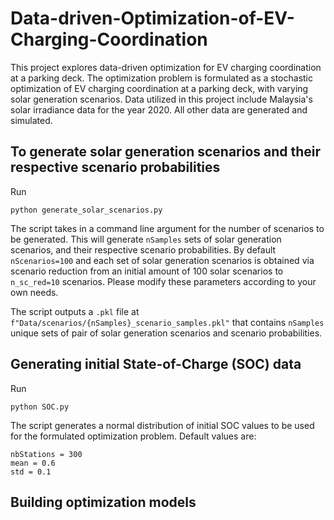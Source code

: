 # Data-driven-Optimization-of-EV-Charging-Coordination

This project explores data-driven optimization for EV charging coordination at a parking deck. The optimization problem is formulated as a stochastic optimization of EV charging coordination at a parking deck, with varying solar generation scenarios. Data utilized in this project include Malaysia's solar irradiance data for the year 2020. All other data are generated and simulated.

## To generate solar generation scenarios and their respective scenario probabilities
Run 
```{python}
python generate_solar_scenarios.py
```
The script takes in a command line argument for the number of scenarios to be generated. This will generate `nSamples` sets of solar generation scenarios, and their respective scenario probabilities. By default `nScenarios=100` and each set of solar generation scenarios is obtained via scenario reduction from an initial amount of 100 solar scenarios to `n_sc_red=10` scenarios. Please modify these parameters according to your own needs. 

The script outputs a `.pkl` file at `f"Data/scenarios/{nSamples}_scenario_samples.pkl"` that contains `nSamples` unique sets of pair of solar generation scenarios and scenario probabilities.

## Generating initial State-of-Charge (SOC) data
Run 
```{python}
python SOC.py
```
The script generates a normal distribution of initial SOC values to be used for the formulated optimization problem. 
Default values are:
```{python}
nbStations = 300
mean = 0.6
std = 0.1
```

## Building optimization models


